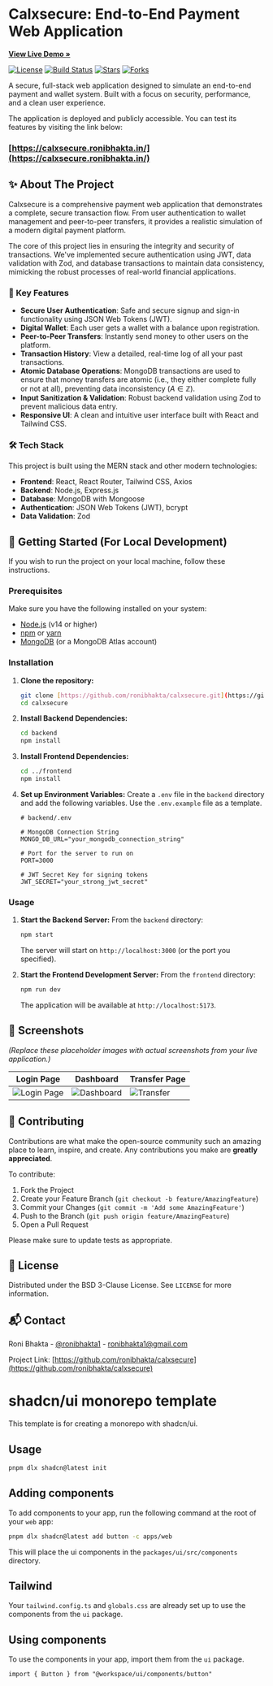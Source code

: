 # Calxsecure: End-to-End Payment Web Application

**[View Live Demo »](https://calxsecure.ronibhakta.in/)**

[![License](https://img.shields.io/badge/License-BSD_3--Clause-blue.svg)](https://opensource.org/licenses/BSD-3-Clause)
[![Build Status](https://img.shields.io/badge/build-passing-brightgreen.svg)](https://github.com/ronibhakta/calxsecure)
[![Stars](https://img.shields.io/github/stars/ronibhakta/calxsecure.svg)](https://github.com/ronibhakta/calxsecure/stargazers)
[![Forks](https://img.shields.io/github/forks/ronibhakta/calxsecure.svg)](https://github.com/ronibhakta/calxsecure/network/members)

A secure, full-stack web application designed to simulate an end-to-end payment and wallet system. Built with a focus on security, performance, and a clean user experience.

The application is deployed and publicly accessible. You can test its features by visiting the link below:

### **[https://calxsecure.ronibhakta.in/](https://calxsecure.ronibhakta.in/)**

## ✨ About The Project

Calxsecure is a comprehensive payment web application that demonstrates a complete, secure transaction flow. From user authentication to wallet management and peer-to-peer transfers, it provides a realistic simulation of a modern digital payment platform.

The core of this project lies in ensuring the integrity and security of transactions. We've implemented secure authentication using JWT, data validation with Zod, and database transactions to maintain data consistency, mimicking the robust processes of real-world financial applications.

### 🚀 Key Features

* **Secure User Authentication**: Safe and secure signup and sign-in functionality using JSON Web Tokens (JWT).
* **Digital Wallet**: Each user gets a wallet with a balance upon registration.
* **Peer-to-Peer Transfers**: Instantly send money to other users on the platform.
* **Transaction History**: View a detailed, real-time log of all your past transactions.
* **Atomic Database Operations**: MongoDB transactions are used to ensure that money transfers are atomic (i.e., they either complete fully or not at all), preventing data inconsistency ($A \in \mathbb{Z}$).
* **Input Sanitization & Validation**: Robust backend validation using Zod to prevent malicious data entry.
* **Responsive UI**: A clean and intuitive user interface built with React and Tailwind CSS.

### 🛠️ Tech Stack

This project is built using the MERN stack and other modern technologies:

* **Frontend**: React, React Router, Tailwind CSS, Axios
* **Backend**: Node.js, Express.js
* **Database**: MongoDB with Mongoose
* **Authentication**: JSON Web Tokens (JWT), bcrypt
* **Data Validation**: Zod

## 🏁 Getting Started (For Local Development)

If you wish to run the project on your local machine, follow these instructions.

### Prerequisites

Make sure you have the following installed on your system:

* [Node.js](https://nodejs.org/en/) (v14 or higher)
* [npm](https://www.npmjs.com/) or [yarn](https://yarnpkg.com/)
* [MongoDB](https://www.mongodb.com/try/download/community) (or a MongoDB Atlas account)

### Installation

1.  **Clone the repository:**
    ```sh
    git clone [https://github.com/ronibhakta/calxsecure.git](https://github.com/ronibhakta/calxsecure.git)
    cd calxsecure
    ```

2.  **Install Backend Dependencies:**
    ```sh
    cd backend
    npm install
    ```

3.  **Install Frontend Dependencies:**
    ```sh
    cd ../frontend
    npm install
    ```

4.  **Set up Environment Variables:**
    Create a `.env` file in the `backend` directory and add the following variables. Use the `.env.example` file as a template.
    ```env
    # backend/.env

    # MongoDB Connection String
    MONGO_DB_URL="your_mongodb_connection_string"

    # Port for the server to run on
    PORT=3000

    # JWT Secret Key for signing tokens
    JWT_SECRET="your_strong_jwt_secret"
    ```

### Usage

1.  **Start the Backend Server:**
    From the `backend` directory:
    ```sh
    npm start
    ```
    The server will start on `http://localhost:3000` (or the port you specified).

2.  **Start the Frontend Development Server:**
    From the `frontend` directory:
    ```sh
    npm run dev
    ```
    The application will be available at `http://localhost:5173`.

## 📸 Screenshots

*(Replace these placeholder images with actual screenshots from your live application.)*

| Login Page                                     | Dashboard                                        | Transfer Page                                  |
| ---------------------------------------------- | ------------------------------------------------ | ---------------------------------------------- |
| ![Login Page](https://i.imgur.com/your-login.png) | ![Dashboard](https://i.imgur.com/your-dashboard.png) | ![Transfer](https://i.imgur.com/your-transfer.png) |

## 🤝 Contributing

Contributions are what make the open-source community such an amazing place to learn, inspire, and create. Any contributions you make are **greatly appreciated**.

To contribute:

1.  Fork the Project
2.  Create your Feature Branch (`git checkout -b feature/AmazingFeature`)
3.  Commit your Changes (`git commit -m 'Add some AmazingFeature'`)
4.  Push to the Branch (`git push origin feature/AmazingFeature`)
5.  Open a Pull Request

Please make sure to update tests as appropriate.

## 📜 License

Distributed under the BSD 3-Clause License. See `LICENSE` for more information.

## 📬 Contact

Roni Bhakta - [@ronibhakta1](https://twitter.com/ronibhakta1) - ronibhakta1@gmail.com

Project Link: [https://github.com/ronibhakta/calxsecure](https://github.com/ronibhakta/calxsecure)



# shadcn/ui monorepo template

This template is for creating a monorepo with shadcn/ui.

## Usage

```bash
pnpm dlx shadcn@latest init
```

## Adding components

To add components to your app, run the following command at the root of your `web` app:

```bash
pnpm dlx shadcn@latest add button -c apps/web
```

This will place the ui components in the `packages/ui/src/components` directory.

## Tailwind

Your `tailwind.config.ts` and `globals.css` are already set up to use the components from the `ui` package.

## Using components

To use the components in your app, import them from the `ui` package.

```tsx
import { Button } from "@workspace/ui/components/button"
```